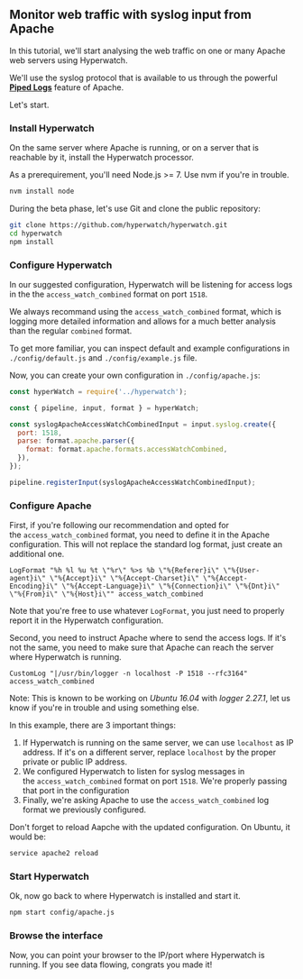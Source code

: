 ## Monitor web traffic with syslog input from Apache

In this tutorial, we'll start analysing the web traffic on one or many Apache web servers using Hyperwatch.

We'll use the syslog protocol that is available to us through the powerful **[Piped Logs](https://httpd.apache.org/docs/2.4/logs.html#piped)** feature of Apache.

Let's start.

### Install Hyperwatch

On the same server where Apache is running, or on a server that is reachable by it, install the Hyperwatch processor.

As a prerequirement, you'll need Node.js &gt;= 7. Use nvm if you're in trouble.

```bash
nvm install node
```

During the beta phase, let's use Git and clone the public repository:

```bash
git clone https://github.com/hyperwatch/hyperwatch.git
cd hyperwatch
npm install
```

### Configure Hyperwatch

In our suggested configuration, Hyperwatch will be listening for access logs in the the `access_watch_combined` format on port `1518`.

We always recommand using the `access_watch_combined` format, which is logging more detailed information and allows for a much better analysis than the regular `combined` format.

To get more familiar, you can inspect default and example configurations in `./config/default.js` and `./config/example.js` file.

Now, you can create your own configuration in `./config/apache.js`:

```javascript
const hyperWatch = require('../hyperwatch');

const { pipeline, input, format } = hyperWatch;

const syslogApacheAccessWatchCombinedInput = input.syslog.create({
  port: 1518,
  parse: format.apache.parser({
    format: format.apache.formats.accessWatchCombined,
  }),
});

pipeline.registerInput(syslogApacheAccessWatchCombinedInput);
```

### Configure Apache

First, if you're following our recommendation and opted for the `access_watch_combined` format, you need to define it in the Apache configuration. This will not replace the standard log format, just create an additional one.

```
LogFormat "%h %l %u %t \"%r\" %>s %b \"%{Referer}i\" \"%{User-agent}i\" \"%{Accept}i\" \"%{Accept-Charset}i\" \"%{Accept-Encoding}i\" \"%{Accept-Language}i\" \"%{Connection}i\" \"%{Dnt}i\" \"%{From}i\" \"%{Host}i\"" access_watch_combined
```

Note that you're free to use whatever `LogFormat`, you just need to properly report it in the Hyperwatch configuration.

Second, you need to instruct Apache where to send the access logs. If it's not the same, you need to make sure that Apache can reach the server where Hyperwatch is running.

```
CustomLog "|/usr/bin/logger -n localhost -P 1518 --rfc3164" access_watch_combined
```

Note: This is known to be working on _Ubuntu 16.04_ with _logger 2.27.1_, let us know if you're in trouble and using something else.

In this example, there are 3 important things:

1. If Hyperwatch is running on the same server, we can use `localhost` as IP address.
   If it's on a different server, replace `localhost` by the proper private or public IP address.
2. We configured Hyperwatch to listen for syslog messages in the `access_watch_combined` format on port `1518`.
   We're properly passing that port in the configuration
3. Finally, we're asking Apache to use the `access_watch_combined` log format we previously configured.

Don't forget to reload Aapche with the updated configuration. On Ubuntu, it would be:

```bash
service apache2 reload
```

### Start Hyperwatch

Ok, now go back to where Hyperwatch is installed and start it.

```bash
npm start config/apache.js
```

### Browse the interface

Now, you can point your browser to the IP/port where Hyperwatch is running. If you see data flowing, congrats you made it!
